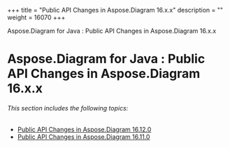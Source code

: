 +++
title = "Public API Changes in Aspose.Diagram 16.x.x" 
description = "" 
weight = 16070 
+++

Aspose.Diagram for Java : Public API Changes in Aspose.Diagram 16.x.x  

# Aspose.Diagram for Java : Public API Changes in Aspose.Diagram 16.x.x


###### This section includes the following topics:

*   [Public API Changes in Aspose.Diagram 16.12.0](https://docs2.aspose.com/diagram/java/developerguide/knowledgebase/migratingfromearlierversionsofasposediagramforjava/publicapichangesinasposediagram16xx/public+api+changes+in+aspose.diagram+16.12.0)
*   [Public API Changes in Aspose.Diagram 16.11.0](https://docs2.aspose.com/diagram/java/developerguide/knowledgebase/migratingfromearlierversionsofasposediagramforjava/publicapichangesinasposediagram16xx/public+api+changes+in+aspose.diagram+16.11.0)

